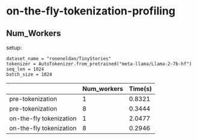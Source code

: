 # on-the-fly-tokenization-profiling

## Num_Workers

setup:

```
dataset_name = "roneneldan/TinyStories"
tokenizer = AutoTokenizer.from_pretrained("meta-llama/Llama-2-7b-hf")
seq_len = 1024
batch_size = 1024
```
 
|                         | Num_workers  | Time(s)  |
|-------------------------|--------------|----------|
| pre-tokenization        | 1            |   0.8321 |
| pre-tokenization        | 8            |   0.3444 |
| on-the-fly tokenization | 1            |   2.0477 |
| on-the-fly tokenization | 8            |   0.2946 |